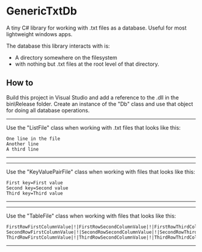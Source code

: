 # GenericTxtDb
A tiny C# library for working with .txt files as a database. Useful for most lightweight windows apps.

The database this library interacts with is:

- A directory somewhere on the filesystem
- with nothing but .txt files at the root level of that directory.

How to
------
Build this project in Visual Studio and add a reference to the .dll in the bin\Release folder.
Create an instance of the "Db" class and use that object for doing all database operations.
___
Use the "ListFile" class when working with .txt files that looks like this:
```
One line in the file
Another line
A third line
```
___
___
Use the "KeyValuePairFile" class when working with files that looks like this:
```
First key=First value
Second key=Second value
Third key=Third value
```
___
___
Use the "TableFile" class when working with files that looks like this:
```
FirstRowFirstColumnValue|!|FirstRowSecondColumnValue|!|FirstRowThirdColumnValue
SecondRowFirstColumnValue|!|SecondRowSecondColumnValue|!|SecondRowThirdColumnValue
ThirdRowFirstColumnValue|!|ThirdRowSecondColumnValue|!|ThirdRowThirdColumnValue
```
___
